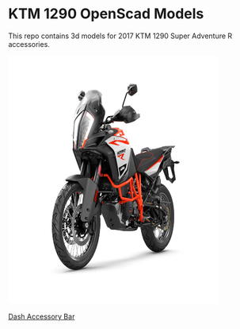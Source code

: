 # KTM 1290 OpenScad Models
This repo contains 3d models for 2017 KTM 1290 Super Adventure R accessories.  

<img src="1290-superadventure-r.png" alt="2017 KTM 1290 Super Adventure R Image" width="425" height="500">

[Dash Accessory Bar](docs/dash_accessory_bar.md)
